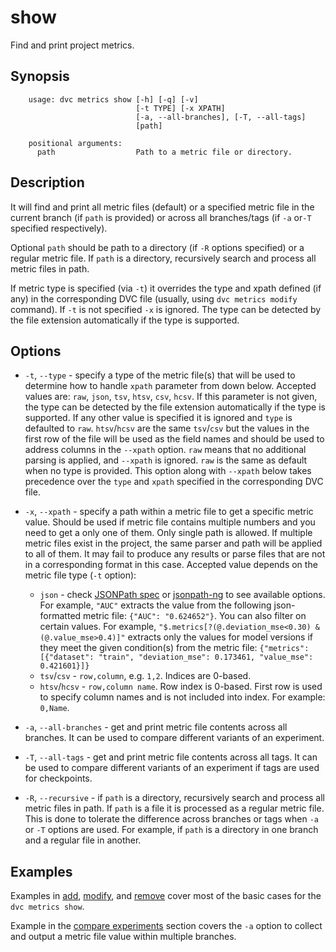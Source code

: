 # show

Find and print project metrics.

## Synopsis

```usage
    usage: dvc metrics show [-h] [-q] [-v]
                            [-t TYPE] [-x XPATH]
                            [-a, --all-branches], [-T, --all-tags]
                            [path]

    positional arguments:
      path                  Path to a metric file or directory.
```

## Description

It will find and print all metric files (default) or a specified metric file in
the current branch (if `path` is provided) or across all branches/tags (if `-a`
or`-T` specified respectively).

Optional `path` should be path to a directory (if `-R` options specified) or a
regular metric file. If `path` is a directory, recursively search and process
all metric files in path.

If metric type is specified (via `-t`) it overrides the type and xpath defined
(if any) in the corresponding DVC file (usually, using `dvc metrics modify`
command). If `-t` is not specified `-x` is ignored. The type can be detected by
the file extension automatically if the type is supported.

## Options

* `-t`, `--type` - specify a type of the metric file(s) that will be used to
  determine how to handle `xpath` parameter from down below. Accepted values
  are: `raw`, `json`, `tsv`, `htsv`, `csv`, `hcsv`. If this parameter is not
  given, the type can be detected by the file extension automatically if the
  type is supported. If any other value is specified it is ignored and `type` is
  defaulted to `raw`. `htsv`/`hcsv` are the same `tsv`/`csv` but the values in
  the first row of the file will be used as the field names and should be used
  to address columns in the `--xpath` option. `raw` means that no additional
  parsing is applied, and `--xpath` is ignored. `raw` is the same as default
  when no type is provided. This option along with `--xpath` below takes
  precedence over the `type` and `xpath` specified in the corresponding DVC
  file.
  
* `-x`, `--xpath` - specify a path within a metric file to get a specific metric
  value. Should be used if metric file contains multiple numbers and you need to
  get a only one of them. Only single path is allowed. If multiple metric files
  exist in the project, the same parser and path will be applied to all of them.
  It may fail to produce any results or parse files that are not in a
  corresponding format in this case. Accepted value depends on the metric file
  type (`-t` option):

  - `json` - check [JSONPath spec](https://goessner.net/articles/JsonPath/) or 
    [jsonpath-ng](https://github.com/h2non/jsonpath-ng) to see available options. 
    For example, `"AUC"` extracts the value from the following json-formatted 
    metric file: `{"AUC": "0.624652"}`. You can also filter on certain values. 
    For example, `"$.metrics[?(@.deviation_mse<0.30) & (@.value_mse>0.4)]"` 
    extracts only the values for model versions if they meet the given 
    condition(s) from the metric file: 
    `{"metrics": [{"dataset": "train", "deviation_mse": 0.173461, "value_mse": 0.421601}]}`
  - `tsv`/`csv` - `row,column`, e.g. `1,2`. Indices are 0-based.
  - `htsv`/`hcsv` - `row,column name`. Row index is 0-based. First row is used
    to specify column names and is not included into index. For example:
    `0,Name`.

* `-a`, `--all-branches` - get and print metric file contents across all
  branches. It can be used to compare different variants of an experiment.

* `-T`, `--all-tags` - get and print metric file contents across all tags. It
  can be used to compare different variants of an experiment if tags are used
  for checkpoints.

* `-R`, `--recursive` - if `path` is a directory, recursively search and process
  all metric files in path. If `path` is a file it is processed as a regular
  metric file. This is done to tolerate the difference across branches or tags
  when `-a` or `-T` options are used. For example, if `path` is a directory in
  one branch and a regular file in another.
  
## Examples

Examples in [add](/doc/commands-reference/metrics-add),
[modify](/doc/commands-reference/metrics-modify), and
[remove](/doc/commands-reference/metrics-remove) cover most of the basic cases
for the `dvc metrics show`.

Example in the [compare experiments](/doc/get-started/compare-experiments)
section covers the `-a` option to collect and output a metric file value within
multiple branches.
